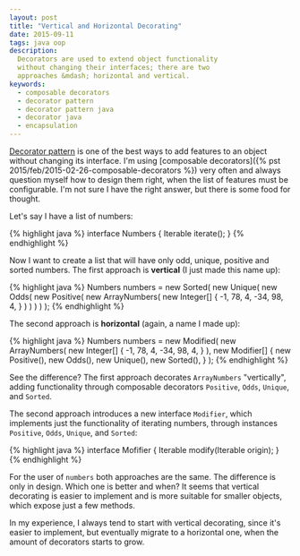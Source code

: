 ```yaml
---
layout: post
title: "Vertical and Horizontal Decorating"
date: 2015-09-11
tags: java oop
description:
  Decorators are used to extend object functionality
  without changing their interfaces; there are two
  approaches &mdash; horizontal and vertical.
keywords:
  - composable decorators
  - decorator pattern
  - decorator pattern java
  - decorator java
  - encapsulation
---
```


[Decorator pattern](http://en.wikipedia.org/wiki/Decorator_pattern)
is one of the best ways to add features to an object
without changing its interface. I'm using
[composable decorators]({% pst 2015/feb/2015-02-26-composable-decorators %})
very often and always question myself how to design them right,
when the list of features must be configurable.
I'm not sure I have the right answer, but there is
some food for thought.

<!--more-->

Let's say I have a list of numbers:

{% highlight java %}
interface Numbers {
  Iterable<Integer> iterate();
}
{% endhighlight %}

Now I want to create a list that will have only odd, unique, positive and sorted numbers.
The first approach is **vertical** (I just made this name up):

{% highlight java %}
Numbers numbers = new Sorted(
  new Unique(
    new Odds(
      new Positive(
        new ArrayNumbers(
          new Integer[] {
            -1, 78, 4, -34, 98, 4,
          }
        )
      )
    )
  )
);
{% endhighlight %}

The second approach is **horizontal** (again, a name I made up):

{% highlight java %}
Numbers numbers = new Modified(
  new ArrayNumbers(
    new Integer[] {
      -1, 78, 4, -34, 98, 4,
    }
  ),
  new Modifier[] {
    new Positive(),
    new Odds(),
    new Unique(),
    new Sorted(),
  }
);
{% endhighlight %}

See the difference? The first approach decorates `ArrayNumbers` "vertically",
adding functionality through composable decorators `Positive`, `Odds`,
`Unique`, and `Sorted`.

The second approach introduces a new interface `Modifier`, which implements
just the functionality of iterating numbers, through instances
`Positive`, `Odds`, `Unique`, and `Sorted`:

{% highlight java %}
interface Mofifier {
  Iterable<Integer> modify(Iterable<Integer> origin);
}
{% endhighlight %}

For the user of `numbers` both approaches are the same. The difference is
only in design. Which one is better and when? It seems that
vertical decorating is easier to implement and is more suitable for
smaller objects, which expose just a few methods.

In my experience, I always tend to start with vertical decorating, since it's
easier to implement, but eventually migrate to a horizontal one, when the
amount of decorators starts to grow.
